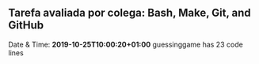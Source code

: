 ## Tarefa avaliada por colega: Bash, Make, Git, and GitHub
Date & Time: **2019-10-25T10:00:20+01:00** 
guessinggame has 23 code lines
